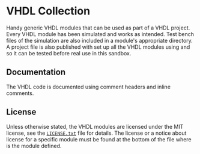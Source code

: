 # VHDL Collection

Handy generic VHDL modules that can be used as part of a VHDL project. Every VHDL module has been simulated and works as intended. Test bench files of the simulation are also included in a module's appropriate directory. A project file is also published with set up all the VHDL modules using and so it can be tested before real use in this sandbox.

## Documentation

The VHDL code is documented using comment headers and inline comments.

## License

Unless otherwise stated, the VHDL modules are licensed under the MIT license, see the [`LICENSE.txt`](LICENSE.txt) file for details. The license or a notice about license for a specific module must be found at the bottom of the file where is the module defined.
